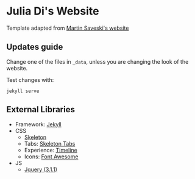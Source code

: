 # Julia Di's Website

Template adapted from [Martin Saveski's website](https://github.com/msaveski/www_personal)

## Updates guide
Change one of the files in `_data`, unless you are changing the look of the website.

Test changes with:
```
jekyll serve
```


## External Libraries
- Framework: [Jekyll](http://jekyllrb.com/)
- CSS
  - [Skeleton](getskeleton.com)
  - Tabs: [Skeleton Tabs](https://github.com/nathancahill/skeleton-tabs)
  - Experience: [Timeline](https://codepen.io/NilsWe/pen/FemfK)
  - Icons: [Font Awesome](http://fontawesome.io/)
- JS
  - [Jquery (3.1.1)](https://jquery.com/)
